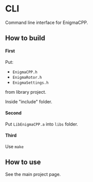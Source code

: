 # CLI

Command line interface for EnigmaCPP.

## How to build

#### First 
Put:
- `EnigmaCPP.h`
- `EnigmaRotor.h`
- `EnigmaSettings.h`

from library project.

Inside "include" folder.

#### Second

Put `LibEnigmaCPP.a` into `libs` folder.

#### Third

Use `make`

## How to use

See the main project page.

